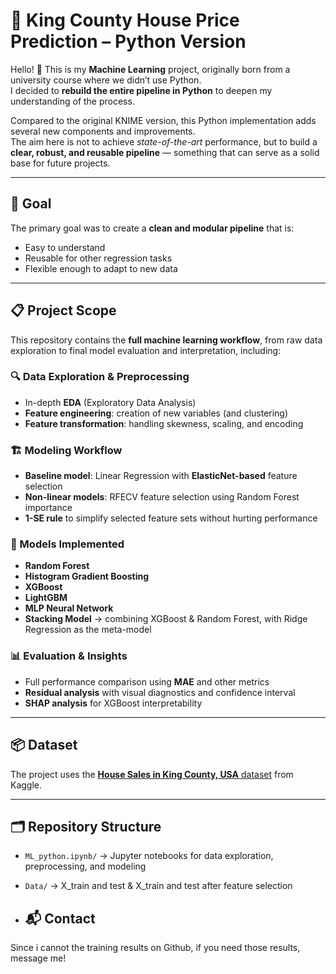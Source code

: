 # 🏡 King County House Price Prediction – Python Version

Hello! 👋 This is my **Machine Learning** project, originally born from a university course where we didn’t use Python.  
I decided to **rebuild the entire pipeline in Python** to deepen my understanding of the process.  

Compared to the original KNIME version, this Python implementation adds several new components and improvements.  
The aim here is not to achieve *state-of-the-art* performance, but to build a **clear, robust, and reusable pipeline** — something that can serve as a solid base for future projects.

---

## 🚀 Goal
The primary goal was to create a **clean and modular pipeline** that is:
- Easy to understand
- Reusable for other regression tasks
- Flexible enough to adapt to new data

---

## 📋 Project Scope
This repository contains the **full machine learning workflow**, from raw data exploration to final model evaluation and interpretation, including:

### 🔍 Data Exploration & Preprocessing
- In-depth **EDA** (Exploratory Data Analysis)
- **Feature engineering**: creation of new variables (and clustering)  
- **Feature transformation**: handling skewness, scaling, and encoding

### 🏗️ Modeling Workflow
- **Baseline model**: Linear Regression with **ElasticNet-based** feature selection  
- **Non-linear models**: RFECV feature selection using Random Forest importance  
- **1-SE rule** to simplify selected feature sets without hurting performance

### 🤖 Models Implemented
- **Random Forest**
- **Histogram Gradient Boosting**
- **XGBoost**
- **LightGBM**
- **MLP Neural Network**
- **Stacking Model** -> combining XGBoost & Random Forest, with Ridge Regression as the meta-model

### 📊 Evaluation & Insights
- Full performance comparison using **MAE** and other metrics  
- **Residual analysis** with visual diagnostics and confidence interval 
- **SHAP analysis** for XGBoost interpretability

---

## 📦 Dataset
The project uses the [**House Sales in King County, USA** dataset](https://www.kaggle.com/datasets/harlfoxem/housesalesprediction) from Kaggle.  

---

## 🗂️ Repository Structure
- `ML_python.ipynb/` -> Jupyter notebooks for data exploration, preprocessing, and modeling
- `Data/` -> X_train and test & X_train and test after feature selection

- ## 📬 Contact
Since i cannot the training results on Github, if you need those results, message me!

